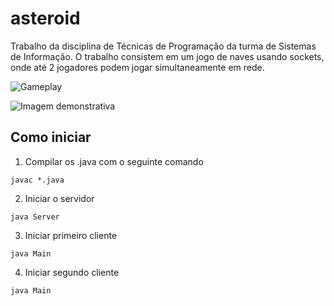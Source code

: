 # asteroid

Trabalho da disciplina de Técnicas de Programação da turma de Sistemas de Informação.
O trabalho consistem em um jogo de naves usando sockets, onde até 2 jogadores podem jogar simultaneamente em rede.

![Gameplay](http://i.imgur.com/awwnYMd.gif)

![Imagem demonstrativa](http://i.imgur.com/xCbNyOL.png)

## Como iniciar

1) Compilar os .java com o seguinte comando
```
javac *.java
```

2) Iniciar o servidor
```
java Server
```

3) Iniciar primeiro cliente
```
java Main
```

4) Iniciar segundo cliente
```
java Main
```
